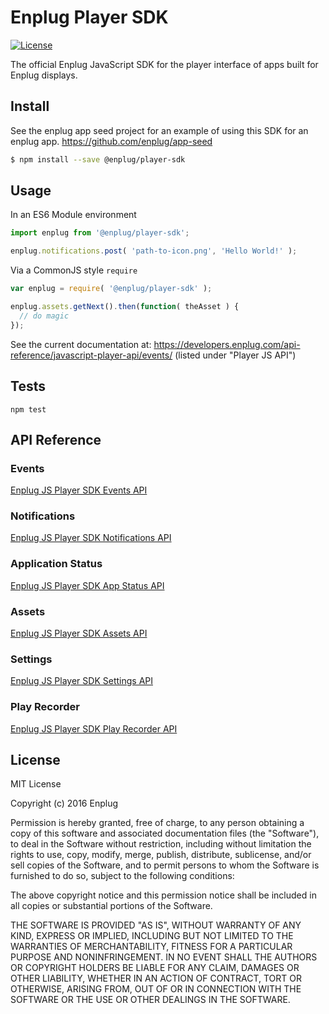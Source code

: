 # Enplug Player SDK

[![License](https://img.shields.io/badge/license-MIT-blue.svg)](https://github.com/Enplug/dashboard-sdk/blob/master/LICENSE)

The official Enplug JavaScript SDK for the player interface of apps built for Enplug displays.

<!---
// TODOS
1. Better (read: actual) Tests
2. Test Coverage
3. DocumentJS
4. Travis-CI
5. Badges
6. Contributing.md?
--->


## Install
See the enplug app seed project for an example of using this SDK for an enplug app.
https://github.com/enplug/app-seed

```sh
$ npm install --save @enplug/player-sdk
```

## Usage

In an ES6 Module environment
```js
import enplug from '@enplug/player-sdk';

enplug.notifications.post( 'path-to-icon.png', 'Hello World!' );
```

Via a CommonJS style `require`
```js
var enplug = require( '@enplug/player-sdk' );

enplug.assets.getNext().then(function( theAsset ) {
  // do magic
});
```

See the current documentation at: https://developers.enplug.com/api-reference/javascript-player-api/events/ (listed under "Player JS API")

## Tests
`npm test`

## API Reference
### Events
[Enplug JS Player SDK Events API](https://developers.enplug.com/api-reference/javascript-player-api/events/)

### Notifications
[Enplug JS Player SDK Notifications API](https://developers.enplug.com/api-reference/javascript-player-api/notifications/)

### Application Status
[Enplug JS Player SDK App Status API](https://developers.enplug.com/api-reference/javascript-player-api/application-status/)

### Assets
[Enplug JS Player SDK Assets API](https://developers.enplug.com/api-reference/javascript-player-api/assets/)

### Settings
[Enplug JS Player SDK Settings API](https://developers.enplug.com/api-reference/javascript-player-api/settings/)

### Play Recorder
[Enplug JS Player SDK Play Recorder API](https://developers.enplug.com/api-reference/javascript-player-api/play-recorder/)

## License
MIT License

Copyright (c) 2016 Enplug

Permission is hereby granted, free of charge, to any person obtaining a copy
of this software and associated documentation files (the "Software"), to deal
in the Software without restriction, including without limitation the rights
to use, copy, modify, merge, publish, distribute, sublicense, and/or sell
copies of the Software, and to permit persons to whom the Software is
furnished to do so, subject to the following conditions:

The above copyright notice and this permission notice shall be included in all
copies or substantial portions of the Software.

THE SOFTWARE IS PROVIDED "AS IS", WITHOUT WARRANTY OF ANY KIND, EXPRESS OR
IMPLIED, INCLUDING BUT NOT LIMITED TO THE WARRANTIES OF MERCHANTABILITY,
FITNESS FOR A PARTICULAR PURPOSE AND NONINFRINGEMENT. IN NO EVENT SHALL THE
AUTHORS OR COPYRIGHT HOLDERS BE LIABLE FOR ANY CLAIM, DAMAGES OR OTHER
LIABILITY, WHETHER IN AN ACTION OF CONTRACT, TORT OR OTHERWISE, ARISING FROM,
OUT OF OR IN CONNECTION WITH THE SOFTWARE OR THE USE OR OTHER DEALINGS IN THE
SOFTWARE.


